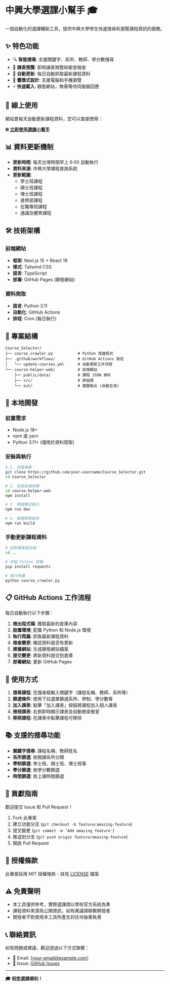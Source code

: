# 中興大學選課小幫手 🎓

一個自動化的選課輔助工具，提供中興大學學生快速搜尋和瀏覽課程資訊的服務。

## ✨ 特色功能

- 🔍 **智能搜尋**: 支援關鍵字、系所、教師、學分數搜尋
- 📅 **課表預覽**: 即時課表預覽和衝堂檢查  
- 🤖 **自動更新**: 每日自動抓取最新課程資料
- 📱 **響應式設計**: 支援電腦和手機瀏覽
- ⚡ **快速載入**: 靜態網站，無需等待伺服器回應

## 🚀 線上使用

網站會每天自動更新課程資料，您可以直接使用：

**🌐 [立即使用選課小幫手](https://your-username.github.io/Course_Selector/)**

## 📊 資料更新機制

- **更新時間**: 每天台灣時間早上 6:00 自動執行
- **資料來源**: 中興大學課程查詢系統
- **更新範圍**: 
  - 學士班課程
  - 碩士班課程
  - 博士班課程
  - 進修部課程
  - 在職專班課程
  - 通識及體育課程

## 🛠️ 技術架構

### 前端網站
- **框架**: Next.js 15 + React 19
- **樣式**: Tailwind CSS
- **語言**: TypeScript
- **部署**: GitHub Pages (靜態網站)

### 資料爬取
- **語言**: Python 3.11
- **自動化**: GitHub Actions
- **排程**: Cron (每日執行)

## 📁 專案結構

```
Course_Selector/
├── course_crawler.py           # Python 爬蟲程式
├── .github/workflows/          # GitHub Actions 設定
│   └── update-courses.yml      # 自動更新工作流程
└── course-helper-web/          # 前端網站
    ├── public/data/            # 課程 JSON 資料
    ├── src/                    # 原始碼
    └── out/                    # 建置輸出 (自動生成)
```

## 🔧 本地開發

### 前置需求
- Node.js 18+
- npm 或 yarn
- Python 3.11+ (僅用於資料爬取)

### 安裝與執行

```bash
# 1. 克隆專案
git clone https://github.com/your-username/Course_Selector.git
cd Course_Selector

# 2. 安裝前端依賴
cd course-helper-web
npm install

# 3. 開發模式執行
npm run dev

# 4. 建置靜態版本
npm run build
```

### 手動更新課程資料

```bash
# 回到專案根目錄
cd ..

# 安裝 Python 依賴
pip install requests

# 執行爬蟲
python course_crawler.py
```

## 📋 GitHub Actions 工作流程

每日自動執行以下步驟：

1. **檢出程式碼**: 獲取最新的倉庫內容
2. **設置環境**: 配置 Python 和 Node.js 環境
3. **執行爬蟲**: 抓取最新課程資料
4. **檢查變更**: 確認資料是否有更新
5. **建置網站**: 生成靜態網站檔案
6. **提交變更**: 將新資料提交到倉庫
7. **部署網站**: 更新 GitHub Pages

## 🎯 使用方式

1. **搜尋課程**: 在搜尋框輸入關鍵字（課程名稱、教師、系所等）
2. **篩選條件**: 使用下拉選單篩選系所、學制、學分數等
3. **加入課表**: 點擊「加入課表」按鈕將課程加入個人課表
4. **檢視課表**: 右側即時顯示課表並自動檢查衝堂
5. **移除課程**: 在課表中點擊課程可移除

## 📚 支援的搜尋功能

- **關鍵字搜尋**: 課程名稱、教師姓名
- **系所篩選**: 依開課系所分類
- **學制篩選**: 學士班、碩士班、博士班等
- **學分篩選**: 依學分數篩選
- **時間篩選**: 依上課時間篩選

## 🤝 貢獻指南

歡迎提交 Issue 和 Pull Request！

1. Fork 此專案
2. 建立功能分支 (`git checkout -b feature/amazing-feature`)
3. 提交變更 (`git commit -m 'Add amazing feature'`)
4. 推送到分支 (`git push origin feature/amazing-feature`)
5. 開啟 Pull Request

## 📜 授權條款

此專案採用 MIT 授權條款 - 詳見 [LICENSE](LICENSE) 檔案

## ⚠️ 免責聲明

- 本工具僅供參考，實際選課請以學校官方系統為準
- 課程資料來源為公開資訊，如有異議請聯繫開發者
- 開發者不對使用本工具所產生的任何後果負責

## 📞 聯絡資訊

如有問題或建議，歡迎透過以下方式聯繫：

- 📧 Email: [your-email@example.com]
- 🐛 Issue: [GitHub Issues](https://github.com/your-username/Course_Selector/issues)

---

**🎓 祝您選課順利！**
